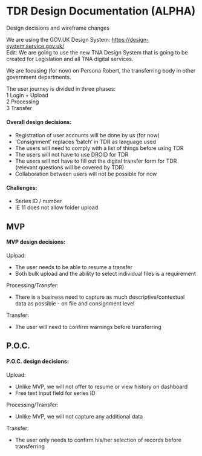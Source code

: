 # TDR Design Documentation (ALPHA)
Design decisions and wireframe changes



We are using the GOV.UK Design System: https://design-system.service.gov.uk/  
Edit: We are going to use the new TNA Design System that is going to be created for Legislation and all TNA digital services.  



We are focusing (for now) on Persona Robert, the transferring body in other government departments.  



The user journey is divided in three phases:  
1 Login + Upload  
2 Processing  
3 Transfer  




#### Overall design decisions:
- Registration of user accounts will be done by us (for now)
- ‘Consignment’ replaces ‘batch’ in TDR as language used
- The users will need to comply with a list of things before using TDR
- The users will not have to use DROID for TDR
- The users will not have to fill out the digital transfer form for TDR (relevant questions will be covered by TDR)
- Collaboration between users will not be possible for now


#### Challenges:
- Series ID / number
- IE 11 does not allow folder upload



## MVP

#### MVP design decisions:
Upload: 
- The user needs to be able to resume a transfer
- Both bulk upload and the ability to select individual files is a requirement

Processing/Transfer:
- There is a business need to capture as much descriptive/contextual data as possible - on file and consignment level

Transfer:
- The user will need to confirm warnings before transferring




## P.O.C.

#### P.O.C. design decisions:

Upload:
- Unlike MVP, we will not offer to resume or view history on dashboard
- Free text input field for series ID

Processing/Transfer:
- Unlike MVP, we will not capture any additional data

Transfer:
- The user only needs to confirm his/her selection of records before transferring






